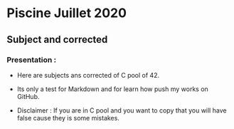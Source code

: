 # **__Piscine Juillet 2020__**


Subject and corrected
---------------

### Presentation :

  * Here are subjects ans corrected of C pool of 42.
  
  * Its only a test for Markdown and for learn how push my works on GitHub.
  
  * Disclaimer : If you are in C pool and you want to copy that you will have false
  cause they is some mistakes.
  
